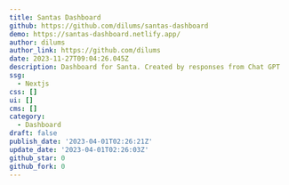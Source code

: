 ```yaml
---
title: Santas Dashboard
github: https://github.com/dilums/santas-dashboard
demo: https://santas-dashboard.netlify.app/
author: dilums
author_link: https://github.com/dilums
date: 2023-11-27T09:04:26.045Z
description: Dashboard for Santa. Created by responses from Chat GPT
ssg:
  - Nextjs
css: []
ui: []
cms: []
category:
  - Dashboard
draft: false
publish_date: '2023-04-01T02:26:21Z'
update_date: '2023-04-01T02:26:03Z'
github_star: 0
github_fork: 0
---
```

